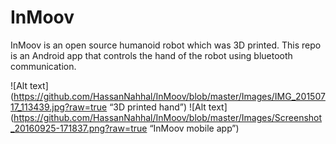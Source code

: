 # InMoov

InMoov is an open source humanoid robot which was 3D printed. This repo is an Android app that controls the hand of the robot using bluetooth communication.



![Alt text](https://github.com/HassanNahhal/InMoov/blob/master/Images/IMG_20150717_113439.jpg?raw=true “3D printed hand”)
![Alt text](https://github.com/HassanNahhal/InMoov/blob/master/Images/Screenshot_20160925-171837.png?raw=true “InMoov mobile app”)


